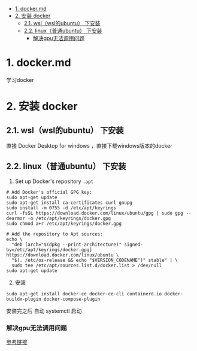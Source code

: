 <!-- TOC -->

- [1. docker.md](#1-dockermd)
- [2. 安装 docker](#2-安装-docker)
  - [2.1. wsl（wsl的ubuntu） 下安装](#21-wslwsl的ubuntu-下安装)
  - [2.2. linux（普通ubuntu） 下安装](#22-linux普通ubuntu-下安装)
    - [解决gpu无法调用问题](#解决gpu无法调用问题)

<!-- /TOC -->

# 1. docker.md

学习docker


# 2. 安装 docker

## 2.1. wsl（wsl的ubuntu） 下安装

直接 Docker Desktop for windows ，直接下载windows版本的docker

## 2.2. linux（普通ubuntu） 下安装

1. Set up Docker's repository `.apt`
```
# Add Docker's official GPG key:
sudo apt-get update
sudo apt-get install ca-certificates curl gnupg
sudo install -m 0755 -d /etc/apt/keyrings
curl -fsSL https://download.docker.com/linux/ubuntu/gpg | sudo gpg --dearmor -o /etc/apt/keyrings/docker.gpg
sudo chmod a+r /etc/apt/keyrings/docker.gpg

# Add the repository to Apt sources:
echo \
  "deb [arch="$(dpkg --print-architecture)" signed-by=/etc/apt/keyrings/docker.gpg] https://download.docker.com/linux/ubuntu \
  "$(. /etc/os-release && echo "$VERSION_CODENAME")" stable" | \
  sudo tee /etc/apt/sources.list.d/docker.list > /dev/null
sudo apt-get update
```

2. 安装
```
sudo apt-get install docker-ce docker-ce-cli containerd.io docker-buildx-plugin docker-compose-plugin
```

安装完之后 自动 systemctl 启动

### 解决gpu无法调用问题

[参考链接](https://docs.nvidia.com/datacenter/cloud-native/container-toolkit/latest/install-guide.html)